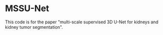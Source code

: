 # MSSU-Net
This code is for the paper "multi-scale supervised 3D U-Net for kidneys and kidney tumor segmentation".

